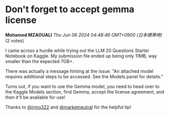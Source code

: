 # Don't forget to accept gemma license

**Mohamed MZAOUALI** *Thu Jun 06 2024 04:48:46 GMT+0900 (日本標準時)* (2 votes)

I came across a hurdle while trying out the LLM 20 Questions Starter Notebook on Kaggle. My submission file ended up being only 11MB, way smaller than the expected 7GB+.

There was actually a message hinting at the issue: "An attached model requires additional steps to be accessed. See the Models panel for details."

Turns out, if you want to use the Gemma model, you need to head over to the Kaggle Models section, find Gemma, accept the license agreement, and then it'll be available for use!

Thanks to [@irmo322](https://www.kaggle.com/irmo322) and [@marketneutral](https://www.kaggle.com/marketneutral) for the helpful tip!



